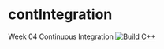 # contIntegration

Week 04 Continuous Integration
[![Build C++](https://github.com/aalfaro5/contIntegration/actions/workflows/main.yml/badge.svg)](https://github.com/aalfaro5/contIntegration/actions/workflows/main.yml)
